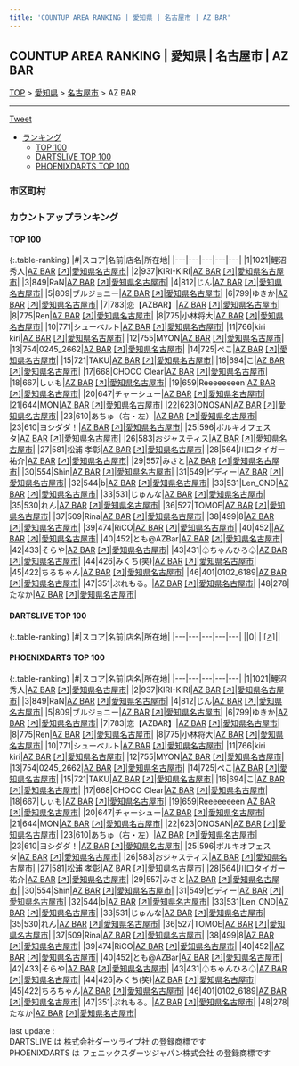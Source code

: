 ```yaml
---
title: 'COUNTUP AREA RANKING | 愛知県 | 名古屋市 | AZ BAR'
---
```

## COUNTUP AREA RANKING | 愛知県 | 名古屋市 | AZ BAR

[TOP](/darts/rank/) > [愛知県](/darts/rank/愛知県/) > [名古屋市](/darts/rank/愛知県/名古屋市/) > AZ BAR

___

<a href="https://twitter.com/share?ref_src=twsrc%5Etfw" data-text="COUNTUP AREA RANKING | 愛知県名古屋市AZ BAR" class="twitter-share-button" data-hashtags="DARTSLIVE,PHOENIXDARTS,darts,ダーツ" data-show-count="false">Tweet</a>

* [ランキング](#カウントアップランキング)
    * [TOP 100](#top-100)
    * [DARTSLIVE TOP 100](#dartslive-top-100)
    * [PHOENIXDARTS TOP 100](#phoenixdarts-top-100)

### 市区町村

<ul>

</ul>

### カウントアップランキング

#### TOP 100



{:.table-ranking}
|#|スコア|名前|店名|所在地|
|---|---|---|---|---|
|1|1021|<span class="rank-name-pd">鯉沼 秀人</span>|<a href="/darts/rank/shops/41592.html">AZ BAR</a> <a href="https://vs.phoenixdarts.com/jp/shop/shopDetailInfo/s_41592?s_seq=41592">[↗]</a>|<a href="/darts/rank/愛知県/名古屋市">愛知県名古屋市</a>|
|2|937|<span class="rank-name-pd">KIRI-KIRI</span>|<a href="/darts/rank/shops/41592.html">AZ BAR</a> <a href="https://vs.phoenixdarts.com/jp/shop/shopDetailInfo/s_41592?s_seq=41592">[↗]</a>|<a href="/darts/rank/愛知県/名古屋市">愛知県名古屋市</a>|
|3|849|<span class="rank-name-pd">RaN</span>|<a href="/darts/rank/shops/41592.html">AZ BAR</a> <a href="https://vs.phoenixdarts.com/jp/shop/shopDetailInfo/s_41592?s_seq=41592">[↗]</a>|<a href="/darts/rank/愛知県/名古屋市">愛知県名古屋市</a>|
|4|812|<span class="rank-name-pd">じん</span>|<a href="/darts/rank/shops/41592.html">AZ BAR</a> <a href="https://vs.phoenixdarts.com/jp/shop/shopDetailInfo/s_41592?s_seq=41592">[↗]</a>|<a href="/darts/rank/愛知県/名古屋市">愛知県名古屋市</a>|
|5|809|<span class="rank-name-pd">ブルジョニー</span>|<a href="/darts/rank/shops/41592.html">AZ BAR</a> <a href="https://vs.phoenixdarts.com/jp/shop/shopDetailInfo/s_41592?s_seq=41592">[↗]</a>|<a href="/darts/rank/愛知県/名古屋市">愛知県名古屋市</a>|
|6|799|<span class="rank-name-pd">ゆきか</span>|<a href="/darts/rank/shops/41592.html">AZ BAR</a> <a href="https://vs.phoenixdarts.com/jp/shop/shopDetailInfo/s_41592?s_seq=41592">[↗]</a>|<a href="/darts/rank/愛知県/名古屋市">愛知県名古屋市</a>|
|7|783|<span class="rank-name-pd">恋【AZBAR】</span>|<a href="/darts/rank/shops/41592.html">AZ BAR</a> <a href="https://vs.phoenixdarts.com/jp/shop/shopDetailInfo/s_41592?s_seq=41592">[↗]</a>|<a href="/darts/rank/愛知県/名古屋市">愛知県名古屋市</a>|
|8|775|<span class="rank-name-pd">Ren</span>|<a href="/darts/rank/shops/41592.html">AZ BAR</a> <a href="https://vs.phoenixdarts.com/jp/shop/shopDetailInfo/s_41592?s_seq=41592">[↗]</a>|<a href="/darts/rank/愛知県/名古屋市">愛知県名古屋市</a>|
|8|775|<span class="rank-name-pd">小林将大</span>|<a href="/darts/rank/shops/41592.html">AZ BAR</a> <a href="https://vs.phoenixdarts.com/jp/shop/shopDetailInfo/s_41592?s_seq=41592">[↗]</a>|<a href="/darts/rank/愛知県/名古屋市">愛知県名古屋市</a>|
|10|771|<span class="rank-name-pd">シューベルト</span>|<a href="/darts/rank/shops/41592.html">AZ BAR</a> <a href="https://vs.phoenixdarts.com/jp/shop/shopDetailInfo/s_41592?s_seq=41592">[↗]</a>|<a href="/darts/rank/愛知県/名古屋市">愛知県名古屋市</a>|
|11|766|<span class="rank-name-pd">kiri kiri</span>|<a href="/darts/rank/shops/41592.html">AZ BAR</a> <a href="https://vs.phoenixdarts.com/jp/shop/shopDetailInfo/s_41592?s_seq=41592">[↗]</a>|<a href="/darts/rank/愛知県/名古屋市">愛知県名古屋市</a>|
|12|755|<span class="rank-name-pd">MYON</span>|<a href="/darts/rank/shops/41592.html">AZ BAR</a> <a href="https://vs.phoenixdarts.com/jp/shop/shopDetailInfo/s_41592?s_seq=41592">[↗]</a>|<a href="/darts/rank/愛知県/名古屋市">愛知県名古屋市</a>|
|13|754|<span class="rank-name-pd">0245_2662</span>|<a href="/darts/rank/shops/41592.html">AZ BAR</a> <a href="https://vs.phoenixdarts.com/jp/shop/shopDetailInfo/s_41592?s_seq=41592">[↗]</a>|<a href="/darts/rank/愛知県/名古屋市">愛知県名古屋市</a>|
|14|725|<span class="rank-name-pd">ペこ</span>|<a href="/darts/rank/shops/41592.html">AZ BAR</a> <a href="https://vs.phoenixdarts.com/jp/shop/shopDetailInfo/s_41592?s_seq=41592">[↗]</a>|<a href="/darts/rank/愛知県/名古屋市">愛知県名古屋市</a>|
|15|721|<span class="rank-name-pd">TAKU</span>|<a href="/darts/rank/shops/41592.html">AZ BAR</a> <a href="https://vs.phoenixdarts.com/jp/shop/shopDetailInfo/s_41592?s_seq=41592">[↗]</a>|<a href="/darts/rank/愛知県/名古屋市">愛知県名古屋市</a>|
|16|694|<span class="rank-name-pd">こ</span>|<a href="/darts/rank/shops/41592.html">AZ BAR</a> <a href="https://vs.phoenixdarts.com/jp/shop/shopDetailInfo/s_41592?s_seq=41592">[↗]</a>|<a href="/darts/rank/愛知県/名古屋市">愛知県名古屋市</a>|
|17|668|<span class="rank-name-pd">CHOCO Clear</span>|<a href="/darts/rank/shops/41592.html">AZ BAR</a> <a href="https://vs.phoenixdarts.com/jp/shop/shopDetailInfo/s_41592?s_seq=41592">[↗]</a>|<a href="/darts/rank/愛知県/名古屋市">愛知県名古屋市</a>|
|18|667|<span class="rank-name-pd">しぃも</span>|<a href="/darts/rank/shops/41592.html">AZ BAR</a> <a href="https://vs.phoenixdarts.com/jp/shop/shopDetailInfo/s_41592?s_seq=41592">[↗]</a>|<a href="/darts/rank/愛知県/名古屋市">愛知県名古屋市</a>|
|19|659|<span class="rank-name-pd">Reeeeeeeen</span>|<a href="/darts/rank/shops/41592.html">AZ BAR</a> <a href="https://vs.phoenixdarts.com/jp/shop/shopDetailInfo/s_41592?s_seq=41592">[↗]</a>|<a href="/darts/rank/愛知県/名古屋市">愛知県名古屋市</a>|
|20|647|<span class="rank-name-pd">チャーシュー</span>|<a href="/darts/rank/shops/41592.html">AZ BAR</a> <a href="https://vs.phoenixdarts.com/jp/shop/shopDetailInfo/s_41592?s_seq=41592">[↗]</a>|<a href="/darts/rank/愛知県/名古屋市">愛知県名古屋市</a>|
|21|644|<span class="rank-name-pd">MON</span>|<a href="/darts/rank/shops/41592.html">AZ BAR</a> <a href="https://vs.phoenixdarts.com/jp/shop/shopDetailInfo/s_41592?s_seq=41592">[↗]</a>|<a href="/darts/rank/愛知県/名古屋市">愛知県名古屋市</a>|
|22|623|<span class="rank-name-pd">ONOSAN</span>|<a href="/darts/rank/shops/41592.html">AZ BAR</a> <a href="https://vs.phoenixdarts.com/jp/shop/shopDetailInfo/s_41592?s_seq=41592">[↗]</a>|<a href="/darts/rank/愛知県/名古屋市">愛知県名古屋市</a>|
|23|610|<span class="rank-name-pd">あちゅ（右・左）</span>|<a href="/darts/rank/shops/41592.html">AZ BAR</a> <a href="https://vs.phoenixdarts.com/jp/shop/shopDetailInfo/s_41592?s_seq=41592">[↗]</a>|<a href="/darts/rank/愛知県/名古屋市">愛知県名古屋市</a>|
|23|610|<span class="rank-name-pd">ヨシダダ！</span>|<a href="/darts/rank/shops/41592.html">AZ BAR</a> <a href="https://vs.phoenixdarts.com/jp/shop/shopDetailInfo/s_41592?s_seq=41592">[↗]</a>|<a href="/darts/rank/愛知県/名古屋市">愛知県名古屋市</a>|
|25|596|<span class="rank-name-pd">ボルキオフェスタ</span>|<a href="/darts/rank/shops/41592.html">AZ BAR</a> <a href="https://vs.phoenixdarts.com/jp/shop/shopDetailInfo/s_41592?s_seq=41592">[↗]</a>|<a href="/darts/rank/愛知県/名古屋市">愛知県名古屋市</a>|
|26|583|<span class="rank-name-pd">おジャスティス</span>|<a href="/darts/rank/shops/41592.html">AZ BAR</a> <a href="https://vs.phoenixdarts.com/jp/shop/shopDetailInfo/s_41592?s_seq=41592">[↗]</a>|<a href="/darts/rank/愛知県/名古屋市">愛知県名古屋市</a>|
|27|581|<span class="rank-name-pd"><span class="pro-icon-pd"></span>松浦 孝彰</span>|<a href="/darts/rank/shops/41592.html">AZ BAR</a> <a href="https://vs.phoenixdarts.com/jp/shop/shopDetailInfo/s_41592?s_seq=41592">[↗]</a>|<a href="/darts/rank/愛知県/名古屋市">愛知県名古屋市</a>|
|28|564|<span class="rank-name-pd">川口タイガー祐介</span>|<a href="/darts/rank/shops/41592.html">AZ BAR</a> <a href="https://vs.phoenixdarts.com/jp/shop/shopDetailInfo/s_41592?s_seq=41592">[↗]</a>|<a href="/darts/rank/愛知県/名古屋市">愛知県名古屋市</a>|
|29|557|<span class="rank-name-pd">みさと</span>|<a href="/darts/rank/shops/41592.html">AZ BAR</a> <a href="https://vs.phoenixdarts.com/jp/shop/shopDetailInfo/s_41592?s_seq=41592">[↗]</a>|<a href="/darts/rank/愛知県/名古屋市">愛知県名古屋市</a>|
|30|554|<span class="rank-name-pd">Shin</span>|<a href="/darts/rank/shops/41592.html">AZ BAR</a> <a href="https://vs.phoenixdarts.com/jp/shop/shopDetailInfo/s_41592?s_seq=41592">[↗]</a>|<a href="/darts/rank/愛知県/名古屋市">愛知県名古屋市</a>|
|31|549|<span class="rank-name-pd">ビディー</span>|<a href="/darts/rank/shops/41592.html">AZ BAR</a> <a href="https://vs.phoenixdarts.com/jp/shop/shopDetailInfo/s_41592?s_seq=41592">[↗]</a>|<a href="/darts/rank/愛知県/名古屋市">愛知県名古屋市</a>|
|32|544|<span class="rank-name-pd">b</span>|<a href="/darts/rank/shops/41592.html">AZ BAR</a> <a href="https://vs.phoenixdarts.com/jp/shop/shopDetailInfo/s_41592?s_seq=41592">[↗]</a>|<a href="/darts/rank/愛知県/名古屋市">愛知県名古屋市</a>|
|33|531|<span class="rank-name-pd">Len_CND</span>|<a href="/darts/rank/shops/41592.html">AZ BAR</a> <a href="https://vs.phoenixdarts.com/jp/shop/shopDetailInfo/s_41592?s_seq=41592">[↗]</a>|<a href="/darts/rank/愛知県/名古屋市">愛知県名古屋市</a>|
|33|531|<span class="rank-name-pd">じゅんな</span>|<a href="/darts/rank/shops/41592.html">AZ BAR</a> <a href="https://vs.phoenixdarts.com/jp/shop/shopDetailInfo/s_41592?s_seq=41592">[↗]</a>|<a href="/darts/rank/愛知県/名古屋市">愛知県名古屋市</a>|
|35|530|<span class="rank-name-pd">れん</span>|<a href="/darts/rank/shops/41592.html">AZ BAR</a> <a href="https://vs.phoenixdarts.com/jp/shop/shopDetailInfo/s_41592?s_seq=41592">[↗]</a>|<a href="/darts/rank/愛知県/名古屋市">愛知県名古屋市</a>|
|36|527|<span class="rank-name-pd">TOMOE</span>|<a href="/darts/rank/shops/41592.html">AZ BAR</a> <a href="https://vs.phoenixdarts.com/jp/shop/shopDetailInfo/s_41592?s_seq=41592">[↗]</a>|<a href="/darts/rank/愛知県/名古屋市">愛知県名古屋市</a>|
|37|509|<span class="rank-name-pd">Rina</span>|<a href="/darts/rank/shops/41592.html">AZ BAR</a> <a href="https://vs.phoenixdarts.com/jp/shop/shopDetailInfo/s_41592?s_seq=41592">[↗]</a>|<a href="/darts/rank/愛知県/名古屋市">愛知県名古屋市</a>|
|38|499|<span class="rank-name-pd">8</span>|<a href="/darts/rank/shops/41592.html">AZ BAR</a> <a href="https://vs.phoenixdarts.com/jp/shop/shopDetailInfo/s_41592?s_seq=41592">[↗]</a>|<a href="/darts/rank/愛知県/名古屋市">愛知県名古屋市</a>|
|39|474|<span class="rank-name-pd">RiCO</span>|<a href="/darts/rank/shops/41592.html">AZ BAR</a> <a href="https://vs.phoenixdarts.com/jp/shop/shopDetailInfo/s_41592?s_seq=41592">[↗]</a>|<a href="/darts/rank/愛知県/名古屋市">愛知県名古屋市</a>|
|40|452|<span class="rank-name-pd"></span>|<a href="/darts/rank/shops/41592.html">AZ BAR</a> <a href="https://vs.phoenixdarts.com/jp/shop/shopDetailInfo/s_41592?s_seq=41592">[↗]</a>|<a href="/darts/rank/愛知県/名古屋市">愛知県名古屋市</a>|
|40|452|<span class="rank-name-pd">とも@AZBar</span>|<a href="/darts/rank/shops/41592.html">AZ BAR</a> <a href="https://vs.phoenixdarts.com/jp/shop/shopDetailInfo/s_41592?s_seq=41592">[↗]</a>|<a href="/darts/rank/愛知県/名古屋市">愛知県名古屋市</a>|
|42|433|<span class="rank-name-pd">そらや</span>|<a href="/darts/rank/shops/41592.html">AZ BAR</a> <a href="https://vs.phoenixdarts.com/jp/shop/shopDetailInfo/s_41592?s_seq=41592">[↗]</a>|<a href="/darts/rank/愛知県/名古屋市">愛知県名古屋市</a>|
|43|431|<span class="rank-name-pd">♤ちゃんひろ♤</span>|<a href="/darts/rank/shops/41592.html">AZ BAR</a> <a href="https://vs.phoenixdarts.com/jp/shop/shopDetailInfo/s_41592?s_seq=41592">[↗]</a>|<a href="/darts/rank/愛知県/名古屋市">愛知県名古屋市</a>|
|44|426|<span class="rank-name-pd">みくち(笑)</span>|<a href="/darts/rank/shops/41592.html">AZ BAR</a> <a href="https://vs.phoenixdarts.com/jp/shop/shopDetailInfo/s_41592?s_seq=41592">[↗]</a>|<a href="/darts/rank/愛知県/名古屋市">愛知県名古屋市</a>|
|45|422|<span class="rank-name-pd">ちろちゃん</span>|<a href="/darts/rank/shops/41592.html">AZ BAR</a> <a href="https://vs.phoenixdarts.com/jp/shop/shopDetailInfo/s_41592?s_seq=41592">[↗]</a>|<a href="/darts/rank/愛知県/名古屋市">愛知県名古屋市</a>|
|46|401|<span class="rank-name-pd">0102_6189</span>|<a href="/darts/rank/shops/41592.html">AZ BAR</a> <a href="https://vs.phoenixdarts.com/jp/shop/shopDetailInfo/s_41592?s_seq=41592">[↗]</a>|<a href="/darts/rank/愛知県/名古屋市">愛知県名古屋市</a>|
|47|351|<span class="rank-name-pd">ぷれもる。</span>|<a href="/darts/rank/shops/41592.html">AZ BAR</a> <a href="https://vs.phoenixdarts.com/jp/shop/shopDetailInfo/s_41592?s_seq=41592">[↗]</a>|<a href="/darts/rank/愛知県/名古屋市">愛知県名古屋市</a>|
|48|278|<span class="rank-name-pd">たなか</span>|<a href="/darts/rank/shops/41592.html">AZ BAR</a> <a href="https://vs.phoenixdarts.com/jp/shop/shopDetailInfo/s_41592?s_seq=41592">[↗]</a>|<a href="/darts/rank/愛知県/名古屋市">愛知県名古屋市</a>|


#### DARTSLIVE TOP 100



{:.table-ranking}
|#|スコア|名前|店名|所在地|
|---|---|---|---|---|
||0|<span class="rank-name-dl"> </span>|<a href="/darts/rank/shops/.html"></a> <a href="">[↗]</a>|<a href="/darts/rank//"></a>|


#### PHOENIXDARTS TOP 100



{:.table-ranking}
|#|スコア|名前|店名|所在地|
|---|---|---|---|---|
|1|1021|<span class="rank-name-pd">鯉沼 秀人</span>|<a href="/darts/rank/shops/41592.html">AZ BAR</a> <a href="https://vs.phoenixdarts.com/jp/shop/shopDetailInfo/s_41592?s_seq=41592">[↗]</a>|<a href="/darts/rank/愛知県/名古屋市">愛知県名古屋市</a>|
|2|937|<span class="rank-name-pd">KIRI-KIRI</span>|<a href="/darts/rank/shops/41592.html">AZ BAR</a> <a href="https://vs.phoenixdarts.com/jp/shop/shopDetailInfo/s_41592?s_seq=41592">[↗]</a>|<a href="/darts/rank/愛知県/名古屋市">愛知県名古屋市</a>|
|3|849|<span class="rank-name-pd">RaN</span>|<a href="/darts/rank/shops/41592.html">AZ BAR</a> <a href="https://vs.phoenixdarts.com/jp/shop/shopDetailInfo/s_41592?s_seq=41592">[↗]</a>|<a href="/darts/rank/愛知県/名古屋市">愛知県名古屋市</a>|
|4|812|<span class="rank-name-pd">じん</span>|<a href="/darts/rank/shops/41592.html">AZ BAR</a> <a href="https://vs.phoenixdarts.com/jp/shop/shopDetailInfo/s_41592?s_seq=41592">[↗]</a>|<a href="/darts/rank/愛知県/名古屋市">愛知県名古屋市</a>|
|5|809|<span class="rank-name-pd">ブルジョニー</span>|<a href="/darts/rank/shops/41592.html">AZ BAR</a> <a href="https://vs.phoenixdarts.com/jp/shop/shopDetailInfo/s_41592?s_seq=41592">[↗]</a>|<a href="/darts/rank/愛知県/名古屋市">愛知県名古屋市</a>|
|6|799|<span class="rank-name-pd">ゆきか</span>|<a href="/darts/rank/shops/41592.html">AZ BAR</a> <a href="https://vs.phoenixdarts.com/jp/shop/shopDetailInfo/s_41592?s_seq=41592">[↗]</a>|<a href="/darts/rank/愛知県/名古屋市">愛知県名古屋市</a>|
|7|783|<span class="rank-name-pd">恋【AZBAR】</span>|<a href="/darts/rank/shops/41592.html">AZ BAR</a> <a href="https://vs.phoenixdarts.com/jp/shop/shopDetailInfo/s_41592?s_seq=41592">[↗]</a>|<a href="/darts/rank/愛知県/名古屋市">愛知県名古屋市</a>|
|8|775|<span class="rank-name-pd">Ren</span>|<a href="/darts/rank/shops/41592.html">AZ BAR</a> <a href="https://vs.phoenixdarts.com/jp/shop/shopDetailInfo/s_41592?s_seq=41592">[↗]</a>|<a href="/darts/rank/愛知県/名古屋市">愛知県名古屋市</a>|
|8|775|<span class="rank-name-pd">小林将大</span>|<a href="/darts/rank/shops/41592.html">AZ BAR</a> <a href="https://vs.phoenixdarts.com/jp/shop/shopDetailInfo/s_41592?s_seq=41592">[↗]</a>|<a href="/darts/rank/愛知県/名古屋市">愛知県名古屋市</a>|
|10|771|<span class="rank-name-pd">シューベルト</span>|<a href="/darts/rank/shops/41592.html">AZ BAR</a> <a href="https://vs.phoenixdarts.com/jp/shop/shopDetailInfo/s_41592?s_seq=41592">[↗]</a>|<a href="/darts/rank/愛知県/名古屋市">愛知県名古屋市</a>|
|11|766|<span class="rank-name-pd">kiri kiri</span>|<a href="/darts/rank/shops/41592.html">AZ BAR</a> <a href="https://vs.phoenixdarts.com/jp/shop/shopDetailInfo/s_41592?s_seq=41592">[↗]</a>|<a href="/darts/rank/愛知県/名古屋市">愛知県名古屋市</a>|
|12|755|<span class="rank-name-pd">MYON</span>|<a href="/darts/rank/shops/41592.html">AZ BAR</a> <a href="https://vs.phoenixdarts.com/jp/shop/shopDetailInfo/s_41592?s_seq=41592">[↗]</a>|<a href="/darts/rank/愛知県/名古屋市">愛知県名古屋市</a>|
|13|754|<span class="rank-name-pd">0245_2662</span>|<a href="/darts/rank/shops/41592.html">AZ BAR</a> <a href="https://vs.phoenixdarts.com/jp/shop/shopDetailInfo/s_41592?s_seq=41592">[↗]</a>|<a href="/darts/rank/愛知県/名古屋市">愛知県名古屋市</a>|
|14|725|<span class="rank-name-pd">ペこ</span>|<a href="/darts/rank/shops/41592.html">AZ BAR</a> <a href="https://vs.phoenixdarts.com/jp/shop/shopDetailInfo/s_41592?s_seq=41592">[↗]</a>|<a href="/darts/rank/愛知県/名古屋市">愛知県名古屋市</a>|
|15|721|<span class="rank-name-pd">TAKU</span>|<a href="/darts/rank/shops/41592.html">AZ BAR</a> <a href="https://vs.phoenixdarts.com/jp/shop/shopDetailInfo/s_41592?s_seq=41592">[↗]</a>|<a href="/darts/rank/愛知県/名古屋市">愛知県名古屋市</a>|
|16|694|<span class="rank-name-pd">こ</span>|<a href="/darts/rank/shops/41592.html">AZ BAR</a> <a href="https://vs.phoenixdarts.com/jp/shop/shopDetailInfo/s_41592?s_seq=41592">[↗]</a>|<a href="/darts/rank/愛知県/名古屋市">愛知県名古屋市</a>|
|17|668|<span class="rank-name-pd">CHOCO Clear</span>|<a href="/darts/rank/shops/41592.html">AZ BAR</a> <a href="https://vs.phoenixdarts.com/jp/shop/shopDetailInfo/s_41592?s_seq=41592">[↗]</a>|<a href="/darts/rank/愛知県/名古屋市">愛知県名古屋市</a>|
|18|667|<span class="rank-name-pd">しぃも</span>|<a href="/darts/rank/shops/41592.html">AZ BAR</a> <a href="https://vs.phoenixdarts.com/jp/shop/shopDetailInfo/s_41592?s_seq=41592">[↗]</a>|<a href="/darts/rank/愛知県/名古屋市">愛知県名古屋市</a>|
|19|659|<span class="rank-name-pd">Reeeeeeeen</span>|<a href="/darts/rank/shops/41592.html">AZ BAR</a> <a href="https://vs.phoenixdarts.com/jp/shop/shopDetailInfo/s_41592?s_seq=41592">[↗]</a>|<a href="/darts/rank/愛知県/名古屋市">愛知県名古屋市</a>|
|20|647|<span class="rank-name-pd">チャーシュー</span>|<a href="/darts/rank/shops/41592.html">AZ BAR</a> <a href="https://vs.phoenixdarts.com/jp/shop/shopDetailInfo/s_41592?s_seq=41592">[↗]</a>|<a href="/darts/rank/愛知県/名古屋市">愛知県名古屋市</a>|
|21|644|<span class="rank-name-pd">MON</span>|<a href="/darts/rank/shops/41592.html">AZ BAR</a> <a href="https://vs.phoenixdarts.com/jp/shop/shopDetailInfo/s_41592?s_seq=41592">[↗]</a>|<a href="/darts/rank/愛知県/名古屋市">愛知県名古屋市</a>|
|22|623|<span class="rank-name-pd">ONOSAN</span>|<a href="/darts/rank/shops/41592.html">AZ BAR</a> <a href="https://vs.phoenixdarts.com/jp/shop/shopDetailInfo/s_41592?s_seq=41592">[↗]</a>|<a href="/darts/rank/愛知県/名古屋市">愛知県名古屋市</a>|
|23|610|<span class="rank-name-pd">あちゅ（右・左）</span>|<a href="/darts/rank/shops/41592.html">AZ BAR</a> <a href="https://vs.phoenixdarts.com/jp/shop/shopDetailInfo/s_41592?s_seq=41592">[↗]</a>|<a href="/darts/rank/愛知県/名古屋市">愛知県名古屋市</a>|
|23|610|<span class="rank-name-pd">ヨシダダ！</span>|<a href="/darts/rank/shops/41592.html">AZ BAR</a> <a href="https://vs.phoenixdarts.com/jp/shop/shopDetailInfo/s_41592?s_seq=41592">[↗]</a>|<a href="/darts/rank/愛知県/名古屋市">愛知県名古屋市</a>|
|25|596|<span class="rank-name-pd">ボルキオフェスタ</span>|<a href="/darts/rank/shops/41592.html">AZ BAR</a> <a href="https://vs.phoenixdarts.com/jp/shop/shopDetailInfo/s_41592?s_seq=41592">[↗]</a>|<a href="/darts/rank/愛知県/名古屋市">愛知県名古屋市</a>|
|26|583|<span class="rank-name-pd">おジャスティス</span>|<a href="/darts/rank/shops/41592.html">AZ BAR</a> <a href="https://vs.phoenixdarts.com/jp/shop/shopDetailInfo/s_41592?s_seq=41592">[↗]</a>|<a href="/darts/rank/愛知県/名古屋市">愛知県名古屋市</a>|
|27|581|<span class="rank-name-pd"><span class="pro-icon-pd"></span>松浦 孝彰</span>|<a href="/darts/rank/shops/41592.html">AZ BAR</a> <a href="https://vs.phoenixdarts.com/jp/shop/shopDetailInfo/s_41592?s_seq=41592">[↗]</a>|<a href="/darts/rank/愛知県/名古屋市">愛知県名古屋市</a>|
|28|564|<span class="rank-name-pd">川口タイガー祐介</span>|<a href="/darts/rank/shops/41592.html">AZ BAR</a> <a href="https://vs.phoenixdarts.com/jp/shop/shopDetailInfo/s_41592?s_seq=41592">[↗]</a>|<a href="/darts/rank/愛知県/名古屋市">愛知県名古屋市</a>|
|29|557|<span class="rank-name-pd">みさと</span>|<a href="/darts/rank/shops/41592.html">AZ BAR</a> <a href="https://vs.phoenixdarts.com/jp/shop/shopDetailInfo/s_41592?s_seq=41592">[↗]</a>|<a href="/darts/rank/愛知県/名古屋市">愛知県名古屋市</a>|
|30|554|<span class="rank-name-pd">Shin</span>|<a href="/darts/rank/shops/41592.html">AZ BAR</a> <a href="https://vs.phoenixdarts.com/jp/shop/shopDetailInfo/s_41592?s_seq=41592">[↗]</a>|<a href="/darts/rank/愛知県/名古屋市">愛知県名古屋市</a>|
|31|549|<span class="rank-name-pd">ビディー</span>|<a href="/darts/rank/shops/41592.html">AZ BAR</a> <a href="https://vs.phoenixdarts.com/jp/shop/shopDetailInfo/s_41592?s_seq=41592">[↗]</a>|<a href="/darts/rank/愛知県/名古屋市">愛知県名古屋市</a>|
|32|544|<span class="rank-name-pd">b</span>|<a href="/darts/rank/shops/41592.html">AZ BAR</a> <a href="https://vs.phoenixdarts.com/jp/shop/shopDetailInfo/s_41592?s_seq=41592">[↗]</a>|<a href="/darts/rank/愛知県/名古屋市">愛知県名古屋市</a>|
|33|531|<span class="rank-name-pd">Len_CND</span>|<a href="/darts/rank/shops/41592.html">AZ BAR</a> <a href="https://vs.phoenixdarts.com/jp/shop/shopDetailInfo/s_41592?s_seq=41592">[↗]</a>|<a href="/darts/rank/愛知県/名古屋市">愛知県名古屋市</a>|
|33|531|<span class="rank-name-pd">じゅんな</span>|<a href="/darts/rank/shops/41592.html">AZ BAR</a> <a href="https://vs.phoenixdarts.com/jp/shop/shopDetailInfo/s_41592?s_seq=41592">[↗]</a>|<a href="/darts/rank/愛知県/名古屋市">愛知県名古屋市</a>|
|35|530|<span class="rank-name-pd">れん</span>|<a href="/darts/rank/shops/41592.html">AZ BAR</a> <a href="https://vs.phoenixdarts.com/jp/shop/shopDetailInfo/s_41592?s_seq=41592">[↗]</a>|<a href="/darts/rank/愛知県/名古屋市">愛知県名古屋市</a>|
|36|527|<span class="rank-name-pd">TOMOE</span>|<a href="/darts/rank/shops/41592.html">AZ BAR</a> <a href="https://vs.phoenixdarts.com/jp/shop/shopDetailInfo/s_41592?s_seq=41592">[↗]</a>|<a href="/darts/rank/愛知県/名古屋市">愛知県名古屋市</a>|
|37|509|<span class="rank-name-pd">Rina</span>|<a href="/darts/rank/shops/41592.html">AZ BAR</a> <a href="https://vs.phoenixdarts.com/jp/shop/shopDetailInfo/s_41592?s_seq=41592">[↗]</a>|<a href="/darts/rank/愛知県/名古屋市">愛知県名古屋市</a>|
|38|499|<span class="rank-name-pd">8</span>|<a href="/darts/rank/shops/41592.html">AZ BAR</a> <a href="https://vs.phoenixdarts.com/jp/shop/shopDetailInfo/s_41592?s_seq=41592">[↗]</a>|<a href="/darts/rank/愛知県/名古屋市">愛知県名古屋市</a>|
|39|474|<span class="rank-name-pd">RiCO</span>|<a href="/darts/rank/shops/41592.html">AZ BAR</a> <a href="https://vs.phoenixdarts.com/jp/shop/shopDetailInfo/s_41592?s_seq=41592">[↗]</a>|<a href="/darts/rank/愛知県/名古屋市">愛知県名古屋市</a>|
|40|452|<span class="rank-name-pd"></span>|<a href="/darts/rank/shops/41592.html">AZ BAR</a> <a href="https://vs.phoenixdarts.com/jp/shop/shopDetailInfo/s_41592?s_seq=41592">[↗]</a>|<a href="/darts/rank/愛知県/名古屋市">愛知県名古屋市</a>|
|40|452|<span class="rank-name-pd">とも@AZBar</span>|<a href="/darts/rank/shops/41592.html">AZ BAR</a> <a href="https://vs.phoenixdarts.com/jp/shop/shopDetailInfo/s_41592?s_seq=41592">[↗]</a>|<a href="/darts/rank/愛知県/名古屋市">愛知県名古屋市</a>|
|42|433|<span class="rank-name-pd">そらや</span>|<a href="/darts/rank/shops/41592.html">AZ BAR</a> <a href="https://vs.phoenixdarts.com/jp/shop/shopDetailInfo/s_41592?s_seq=41592">[↗]</a>|<a href="/darts/rank/愛知県/名古屋市">愛知県名古屋市</a>|
|43|431|<span class="rank-name-pd">♤ちゃんひろ♤</span>|<a href="/darts/rank/shops/41592.html">AZ BAR</a> <a href="https://vs.phoenixdarts.com/jp/shop/shopDetailInfo/s_41592?s_seq=41592">[↗]</a>|<a href="/darts/rank/愛知県/名古屋市">愛知県名古屋市</a>|
|44|426|<span class="rank-name-pd">みくち(笑)</span>|<a href="/darts/rank/shops/41592.html">AZ BAR</a> <a href="https://vs.phoenixdarts.com/jp/shop/shopDetailInfo/s_41592?s_seq=41592">[↗]</a>|<a href="/darts/rank/愛知県/名古屋市">愛知県名古屋市</a>|
|45|422|<span class="rank-name-pd">ちろちゃん</span>|<a href="/darts/rank/shops/41592.html">AZ BAR</a> <a href="https://vs.phoenixdarts.com/jp/shop/shopDetailInfo/s_41592?s_seq=41592">[↗]</a>|<a href="/darts/rank/愛知県/名古屋市">愛知県名古屋市</a>|
|46|401|<span class="rank-name-pd">0102_6189</span>|<a href="/darts/rank/shops/41592.html">AZ BAR</a> <a href="https://vs.phoenixdarts.com/jp/shop/shopDetailInfo/s_41592?s_seq=41592">[↗]</a>|<a href="/darts/rank/愛知県/名古屋市">愛知県名古屋市</a>|
|47|351|<span class="rank-name-pd">ぷれもる。</span>|<a href="/darts/rank/shops/41592.html">AZ BAR</a> <a href="https://vs.phoenixdarts.com/jp/shop/shopDetailInfo/s_41592?s_seq=41592">[↗]</a>|<a href="/darts/rank/愛知県/名古屋市">愛知県名古屋市</a>|
|48|278|<span class="rank-name-pd">たなか</span>|<a href="/darts/rank/shops/41592.html">AZ BAR</a> <a href="https://vs.phoenixdarts.com/jp/shop/shopDetailInfo/s_41592?s_seq=41592">[↗]</a>|<a href="/darts/rank/愛知県/名古屋市">愛知県名古屋市</a>|


<div class="footer border-top border-gray-light mt-5 pt-3 text-right text-gray">
    last update : <span style="font-weight: italic" id="foot_last_modified"></span><br />
    DARTSLIVE は 株式会社ダーツライブ社 の登録商標です<br />
    PHOENIXDARTS は フェニックスダーツジャパン株式会社 の登録商標です<br />
</div>

<script src="https://cdnjs.cloudflare.com/ajax/libs/jquery.tablesorter/2.31.3/js/jquery.tablesorter.min.js" integrity="sha512-qzgd5cYSZcosqpzpn7zF2ZId8f/8CHmFKZ8j7mU4OUXTNRd5g+ZHBPsgKEwoqxCtdQvExE5LprwwPAgoicguNg==" crossorigin="anonymous" referrerpolicy="no-referrer"></script>
<link rel="stylesheet" href="https://cdnjs.cloudflare.com/ajax/libs/jquery.tablesorter/2.31.3/css/theme.default.min.css" integrity="sha512-wghhOJkjQX0Lh3NSWvNKeZ0ZpNn+SPVXX1Qyc9OCaogADktxrBiBdKGDoqVUOyhStvMBmJQ8ZdMHiR3wuEq8+w==" crossorigin="anonymous" referrerpolicy="no-referrer" />
<script>
$(function() {
    $(".table-ranking").tablesorter({sortList:[[0, 0]]});
    $("#foot_last_modified").text(formatDate(new Date(document.lastModified), 'yyyy-MM-dd HH:mm:ss'));
});
</script>

<script async src="https://platform.twitter.com/widgets.js" charset="utf-8"></script>
